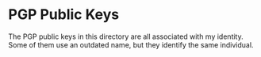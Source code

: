 # PGP Public Keys

The PGP public keys in this directory are all associated with my identity.
Some of them use an outdated name, but they identify the same individual.
